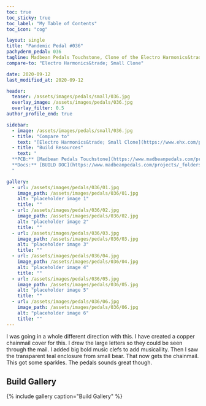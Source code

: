 ```yaml
---
toc: true
toc_sticky: true
toc_label: "My Table of Contents"
toc_icon: "cog"

layout: single
title: "Pandemic Pedal #036"
pachyderm_pedal: 036
tagline: Madbean Pedals Touchstone, Clone of the Electro Harmonics&trade; Small Clone
compare-to: "Electro Harmonics&trade; Small Clone"

date: 2020-09-12
last_modified_at: 2020-09-12

header:
  teaser: /assets/images/pedals/small/036.jpg
  overlay_image: /assets/images/pedals/036.jpg
  overlay_filter: 0.5
author_profile_end: true

sidebar:
  - image: /assets/images/pedals/small/036.jpg
  - title: "Compare to"
    text: "[Electro Harmonics&trade; Small Clone](https://www.ehx.com/products/small-clone/)"
  - title: "Build Resources"
    text: "
  **PCB:** [Madbean Pedals Touchstone](https://www.madbeanpedals.com/projects/index.html)<br>
  **Docs:** [BUILD DOC](https://www.madbeanpedals.com/projects/_folders/FilterMod/docs/Touchstone.zip)
  "

gallery:
  - url: /assets/images/pedals/036/01.jpg
    image_path: /assets/images/pedals/036/01.jpg
    alt: "placeholder image 1"
    title: ""
  - url: /assets/images/pedals/036/02.jpg
    image_path: /assets/images/pedals/036/02.jpg
    alt: "placeholder image 2"
    title: ""
  - url: /assets/images/pedals/036/03.jpg
    image_path: /assets/images/pedals/036/03.jpg
    alt: "placeholder image 3"
    title: ""
  - url: /assets/images/pedals/036/04.jpg
    image_path: /assets/images/pedals/036/04.jpg
    alt: "placeholder image 4"
    title: ""
  - url: /assets/images/pedals/036/05.jpg
    image_path: /assets/images/pedals/036/05.jpg
    alt: "placeholder image 5"
    title: ""
  - url: /assets/images/pedals/036/06.jpg
    image_path: /assets/images/pedals/036/06.jpg
    alt: "placeholder image 6"
    title: ""
---
```


I was going in a whole different direction with this. I have created a copper chainmail cover for this. I drew the large letters so they could be seen through the mail. I added big bold music clefs to add musicallity. Then I saw the transparent teal enclosure from small bear. That now gets the chainmail. This got some sparkles. The pedals sounds great though.

## Build Gallery ##

{% include gallery caption="Build Gallery" %}